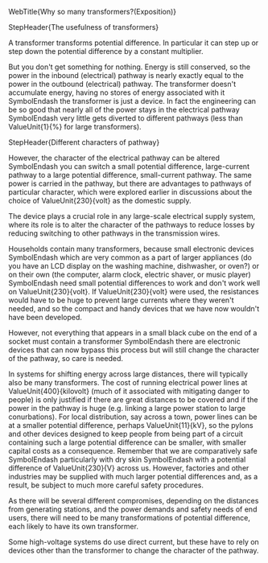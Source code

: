 WebTitle{Why so many transformers?(Exposition)}

StepHeader{The usefulness of transformers}

A transformer transforms potential difference. In particular it can step up or step down the potential difference by a constant multiplier.

But you don't get something for nothing. Energy is still conserved, so the power in the inbound (electrical) pathway is nearly exactly equal to the power in the outbound (electrical) pathway. The transformer doesn't accumulate energy, having no stores of energy associated with it SymbolEndash the transformer is just a device. In fact the engineering can be so good that nearly all of the power stays in the electrical pathway SymbolEndash very little gets diverted to different pathways (less than ValueUnit{1}{&percnt;} for large transformers).

StepHeader{Different characters of pathway}

However, the character of the electrical pathway can be altered SymbolEndash you can switch a small potential difference, large-current pathway to a large potential difference, small-current pathway. The same power is carried in the pathway, but there are advantages to pathways of particular character, which were explored earlier in discussions about the choice of ValueUnit{230}{volt} as the domestic supply.

The device plays a crucial role in any large-scale electrical supply system, where its role is to alter the character of the pathways to reduce losses by reducing switching to other pathways in the transmission wires.

Households contain many transformers, because small electronic devices SymbolEndash which are very common as a part of larger appliances (do you have an LCD display on the washing machine, dishwasher, or oven?) or on their own (the computer, alarm clock, electric shaver, or music player) SymbolEndash need small potential differences to work and don't work well on ValueUnit{230}{volt}. If ValueUnit{230}{volt} were used, the resistances would have to be huge to prevent large currents where they weren't needed, and so the compact and handy devices that we have now wouldn't have been developed.

However, not everything that appears in a small black cube on the end of a socket must contain a transformer SymbolEndash there are electronic devices that can now bypass this process but will still change the character of the pathway, so care is needed.

In systems for shifting energy across large distances, there will typically also be many transformers. The cost of running electrical power lines at ValueUnit{400}{kilovolt} (much of it associated with mitigating danger to people) is only justified if there are great distances to be covered and if the power in the pathway is huge (e.g. linking a large power station to large conurbations). For local distribution, say across a town, power lines can be at a smaller potential difference, perhaps ValueUnit{11}{kV}, so the pylons and other devices designed to keep people from being part of a circuit containing such a large potential difference can be smaller, with smaller capital costs as a consequence. Remember that we are comparatively safe SymbolEndash particularly with dry skin SymbolEndash with a potential difference of ValueUnit{230}{V} across us. However, factories and other industries may be supplied with much larger potential differences and, as a result, be subject to much more careful safety procedures.

As there will be several different compromises, depending on the distances from generating stations, and the power demands and safety needs of end users, there will need to be many transformations of potential difference, each likely to have its own transformer.

Some high-voltage systems do use direct current, but these have to rely on devices other than the transformer to change the character of the pathway.

